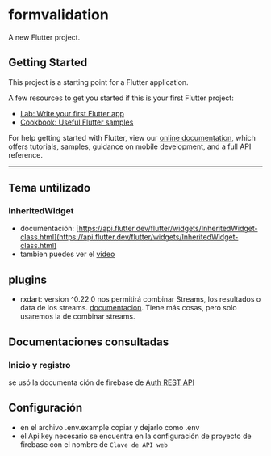# formvalidation

A new Flutter project.

## Getting Started

This project is a starting point for a Flutter application.

A few resources to get you started if this is your first Flutter project:

- [Lab: Write your first Flutter app](https://flutter.dev/docs/get-started/codelab)
- [Cookbook: Useful Flutter samples](https://flutter.dev/docs/cookbook)

For help getting started with Flutter, view our
[online documentation](https://flutter.dev/docs), which offers tutorials,
samples, guidance on mobile development, and a full API reference.

---

## Tema untilizado

### inheritedWidget

- documentación: [https://api.flutter.dev/flutter/widgets/InheritedWidget-class.html](https://api.flutter.dev/flutter/widgets/InheritedWidget-class.html)
- tambien puedes ver el [video](https://www.youtube.com/watch?v=ml5uefGgkaA)

## plugins

- rxdart: version ^0.22.0 nos permitirá combinar Streams, los resultados o data de los streams. [documentacion](https://pub.dev/packages/rxdart). Tiene más cosas, pero solo usaremos la de combinar streams.

## Documentaciones consultadas

### Inicio y registro

se usó la documenta ción de firebase de [Auth REST API](https://firebase.google.com/docs/reference/rest/auth#section-create-email-password)

## Configuración

- en el archivo .env.example copiar y dejarlo como .env
- el Api key necesario se encuentra en la configuración de proyecto de firebase con el nombre de `Clave de API web`
